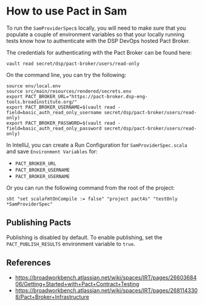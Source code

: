 # How to use Pact in Sam

To run the `SamProviderSpec`s locally, you will need to make sure that you populate a couple of environment variables so
that your locally running tests know how to authenticate with the DSP DevOps hosted Pact Broker.

The credentials for authenticating with the Pact Broker can be found here:

```vault read secret/dsp/pact-broker/users/read-only```

On the command line, you can try the following:

```shell
source env/local.env
source src/main/resources/rendered/secrets.env
export PACT_BROKER_URL="https://pact-broker.dsp-eng-tools.broadinstitute.org/"
export PACT_BROKER_USERNAME=$(vault read -field=basic_auth_read_only_username secret/dsp/pact-broker/users/read-only)
export PACT_BROKER_PASSWORD=$(vault read -field=basic_auth_read_only_password secret/dsp/pact-broker/users/read-only)
```

In IntelliJ, you can create a Run Configuration for `SamProviderSpec.scala` and save `Environment Variables` for:

* `PACT_BROKER_URL`
* `PACT_BROKER_USERNAME`
* `PACT_BROKER_USERNAME`

Or you can run the following command from the root of the project:

```shell
sbt "set scalafmtOnCompile := false" "project pact4s" "testOnly *SamProviderSpec"
```

## Publishing Pacts
Publishing is disabled by default. To enable publishing, set the `PACT_PUBLISH_RESULTS` environment variable to `true`.

## References
* https://broadworkbench.atlassian.net/wiki/spaces/IRT/pages/2660368406/Getting+Started+with+Pact+Contract+Testing
* https://broadworkbench.atlassian.net/wiki/spaces/IRT/pages/2681143308/Pact+Broker+Infrastructure
